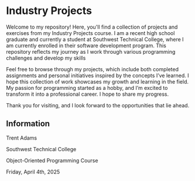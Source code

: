 # Industry Projects
Welcome to my repository! Here, you'll find a collection of projects and exercises from my Industry Projects course. I am a recent high school graduate and currently a student at Southwest Technical College, where I am currently enrolled in their software development program. This repository reflects my journey as I work through various programming challenges and develop my skills

Feel free to browse through my projects, which include both completed assignments and personal initiatives inspired by the concepts I’ve learned. I hope this collection of work showcases my growth and learning in the field. My passion for programming started as a hobby, and I’m excited to transform it into a professional career. I hope to share my progress.

Thank you for visiting, and I look forward to the opportunities that lie ahead.


## Information
Trent Adams

Southwest Technical College

Object-Oriented Programming Course

Friday, April 4th, 2025
